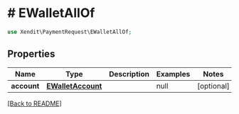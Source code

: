 # # EWalletAllOf


```php
use Xendit\PaymentRequest\EWalletAllOf;
```
## Properties

| Name | Type | Description | Examples | Notes |
| ------------ | ------------- | ------------- | ------------- | -------------|
| **account** | [**EWalletAccount**](EWalletAccount.md) |  | null |  [optional] |


[[Back to README]](../../README.md)
